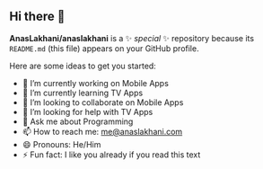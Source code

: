 ## Hi there 👋


**AnasLakhani/anaslakhani** is a ✨ _special_ ✨ repository because its `README.md` (this file) appears on your GitHub profile.

Here are some ideas to get you started:

- 🔭 I’m currently working on Mobile Apps
- 🌱 I’m currently learning TV Apps
- 👯 I’m looking to collaborate on Mobile Apps
- 🤔 I’m looking for help with TV Apps
- 💬 Ask me about Programming
- 📫 How to reach me: me@anaslakhani.com
- 😄 Pronouns: He/Him
- ⚡ Fun fact: I like you already if you read this text 

